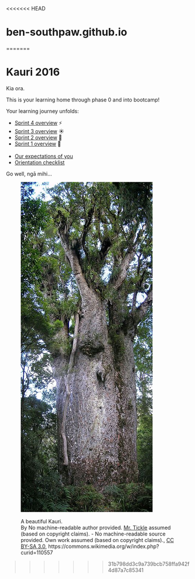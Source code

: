 <<<<<<< HEAD
# ben-southpaw.github.io
=======
# Kauri 2016

Kia ora.

This is your learning home through phase 0 and into bootcamp!

Your learning journey unfolds:

<!--- [Sprint 9 overview](/sprints/9-overview) :balloon:-->
<!--- [Sprint 8 overview](/sprints/8-overview) :cherry_blossom:-->
<!--- [Sprint 7 overview](/sprints/7-overview) :sunflower:-->
<!--- [Sprint 6 overview](/sprints/6-overview) :honeybee:-->
<!--- [Sprint 5 overview](/sprints/5-overview) :sunflower:-->
- [Sprint 4 overview](/sprints/4-overview) :zap:
- [Sprint 3 overview](/sprints/3-overview) :sunny: 
- [Sprint 2 overview](/sprints/2-overview) :tada: 
- [Sprint 1 overview](/sprints/1-overview) :seedling: 
<br><br>
- [Our expectations of you](https://github.com/dev-academy-programme/orientation/tree/master/1-expectations)
- [Orientation checklist](https://github.com/dev-academy-programme/orientation)

Go well, ngā mihi...

<figure>
  <img src="/images/360px-Kauri_Te_Matua_Ngahere.jpg" alt="Kauri: by volume the largest native tree"><br>
  <figcaption>
    <p>A beautiful Kauri.<br>By No machine-readable author provided. <a href="//commons.wikimedia.org/w/index.php?title=User:Mr._Tickle&amp;action=edit&amp;redlink=1" class="new" title="User:Mr. Tickle (page does not exist)">Mr. Tickle</a> assumed (based on copyright claims). - No machine-readable source provided. Own work assumed (based on copyright claims)., <a href="http://creativecommons.org/licenses/by-sa/3.0/" title="Creative Commons Attribution-Share Alike 3.0">CC BY-SA 3.0</a>, https://commons.wikimedia.org/w/index.php?curid=110557</p>
  </figcaption>
</figure>

>>>>>>> 31b798dd3c9a739bcb758ffa942f4d87a7c85341
